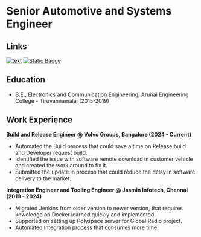 # Senior Automotive and Systems Engineer 

## Links
[![text](https://img.shields.io/badge/LinkedIn-0077B5?style=for-the-badge&logo=linkedin&logoColor=white)](https://www.linkedin.com/in/akash-velayutham/)                             [![Static Badge](https://img.shields.io/badge/GitHub-black?style=for-the-badge&logo=GitHub)](https://github.com/Akash-Velayutham)
   

## Education
- B.E., Electronics and Communication Engineering, Arunai Engineering College - Tiruvannamalai (2015-2019)

## Work Experience
**Build and Release Engineer @ Volvo Groups, Bangalore (2024 - Current)**
- Automated the Build process that could save a time on Release build and Developer request build.
- Identified the issue with software remote download in customer vehicle and created the work around to fix it.
- Submitted the update in process that could reduce the delay in software delivery to the market.

**Integration Engineer and Tooling Engineer @ Jasmin Infotech, Chennai (2019 - 2024)**
- Migrated Jenkins from older version to newer version, that requires knwoledge on Docker learned quickly and implemented.
- Supported on setting up Polyspace server for Global Radio project.
- Automated Integration process that consumes more time.

